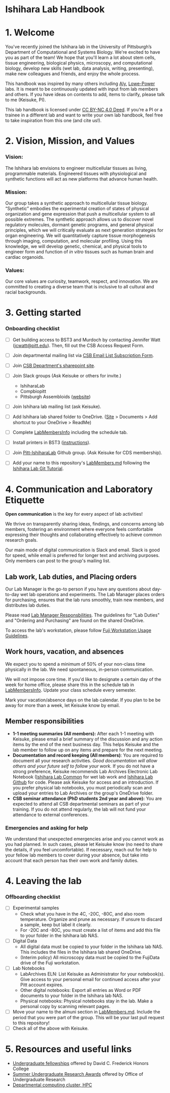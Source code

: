 # Ishihara Lab Handbook

<!-- Table of Contents will be auto-generated here -->

# 1. Welcome
You've recently joined the Ishihara lab in the University of Pittsburgh’s Department of Computational and Systems Biology.
We're excited to have you as part of the team!
We hope that you'll learn a lot about stem cells, tissue engineering, biological physics, microscopy, and computational biology, develop new skills (wet lab, data analysis, writing, presenting), make new colleagues and friends, and enjoy the whole process.

This handbook was inspired by many others including [Aly](https://github.com/alylab/labmanual),  [Lowe-Power](https://github.com/lowepowerlab/lab_handbook) labs. It is meant to be continuously updated with input from lab members and others. If you have ideas on contents to add, items to clarify, please talk to me (Keisuke, PI).

This lab handbook is licensed under [CC BY-NC 4.0 Deed](https://creativecommons.org/licenses/by-nc/4.0/). If you’re a PI or a trainee in a different lab and want to write your own lab handbook, feel free to take inspiration from this one (and cite us!).

# 2. Vision, Mission, and Values

### **Vision:**
The Ishihara lab envisions to engineer multicellular tissues as living, programmable materials.
Engineered tissues with physiological and synthetic functions will act as new platforms that advance human health.

### **Mission:**
Our group takes a synthetic approach to multicellular tissue biology. “Synthetic” embodies the experimental creation of states of physical organization and gene expression that push a multicellular system to all possible extremes.
The synthetic approach allows us to discover novel regulatory molecules, dormant genetic programs, and general physical principles, which we will critically evaluate as next generation strategies for organ engineering.
We will quantitatively capture tissue morphogenesis through imaging, computation, and molecular profiling.
Using this knowledge, we will develop genetic, chemical, and physical tools to engineer form and function of *in vitro* tissues such as human brain and cardiac organoids.

### **Values:**
Our core values are curiosity, teamwork, respect, and innovation.
We are committed to creating a diverse team that is inclusive to all cultural and racial backgrounds.

# 3. Getting started

### Onboarding checklist

- [ ] Get building access to BST3 and Murdoch by contacting Jennifer Watt (jcwatt@pitt.edu). Then, fill out the CSB Access Request Form.
- [ ] Join departmental mailing list via  [CSB Email List Subscription Form](https://forms.office.com/pages/responsepage.aspx?id=ifT5nqDg606HzDpSYRL9DdzwsnPuT99GkKDXIhKUpDlUQVk2QTRIMUxQM0lHUU5WTFJGWjU4V1k5Uy4u).
- [ ] Join [CSB Department's sharepoint site](https://pitt.sharepoint.com/sites/ProjectB).

- [ ] Join Slack groups (Ask Keisuke or others for invite.)
	- IshiharaLab
	- Compbiopitt
	- Pittsburgh Assembloids ([website](https://www.pghassembloid.org/))
- [ ] Join Ishihara lab mailing list (ask Keisuke).
- [ ] Add Ishihara lab shared folder to OneDrive. ([Site](https://pitt.sharepoint.com/sites/ishiharalab2/SitePages/CollabHome.aspx) > Documents > Add shortcut to your OneDrive > ReadMe)
- [ ] Complete [LabMembersInfo](https://docs.google.com/spreadsheets/d/1gm7NiiYUaOu9xGvc94AHQDnNEBrtlLbd7ZU5bwCZrD8/edit?usp=sharing) including the schedule tab.
- [ ] Install printers in BST3 ([instructions](https://sites.pitt.edu/~gengkon/)). 
- [ ] Join [Pitt-IshiharaLab](https://github.com/Pitt-IshiharaLab) Github group. (Ask Keisuke for CDS membership).
- [ ] Add your name to this repository's [LabMembers.md](LabMembers.md) following the [Ishihara Lab Git Tutorial](GitTutorial/IshiharaLabGitTutorial.md).

# 4. Communication and Laboratory Etiquette

**Open communication** is the key for every aspect of lab activities!

We thrive on transparently sharing ideas, findings, and concerns among lab members, fostering an environment where everyone feels comfortable expressing their thoughts and collaborating effectively to achieve common research goals.

Our main mode of digital communication is Slack and email. Slack is good for speed, while email is preferred for longer text and archiving purposes. 
Only members can post to the group's mailing list.

## Lab work, Lab duties, and Placing orders

Our Lab Manager is the go-to person if you have any questions about day-to-day wet lab operations and experiments. The Lab Manager places orders for purchasing, ensures that the lab runs smoothly, train new members, and distributes lab duties.

Please read [Lab Manager Responsbilities](LabManagerResponsibilities.md). The guidelines for "Lab Duties" and "Ordering and Purchasing" are found on the shared OneDrive.

To access the lab's workstation, please follow [Fuji Workstation Usage Guidelines](FujiWorkstationUsageGuidelines.md). 

## Work hours, vacation, and absences

We expect you to spend a minimum of 50% of your non-class time physically in the lab. We need spontaneous, in-person communication.

We will not impose core time. If you'd like to designate a certain day of the week for home office, please share this in the schedule tab in [LabMembersInfo](https://docs.google.com/spreadsheets/d/1gm7NiiYUaOu9xGvc94AHQDnNEBrtlLbd7ZU5bwCZrD8/edit?usp=sharing). Update your class schedule every semester.

Mark your vacation/absence days on the lab calendar. If you plan to be be away for more than a week, let Keisuke know by email. 

## Member responsibilities

- **1-1 meeting summaries (All members):** After each 1-1 meeting with Keisuke, please email a brief summary of the discussion and any action items by the end of the next business day. This helps Keisuke and the lab member to follow up on any items and prepare for the next meeting.
- **Documentation and record keeping (All members)**: You are required to document all your research activities. *Good documentation will allow others and your future self to follow your work.* If you do not have a strong preference, Keisuke recommends Lab Archives Electronic Lab Notebook ([Ishihara Lab Common](https://mynotebook.labarchives.com/share/Ishihara%2520lab%2520Common%2520Notebook/MC4wfDkzOTEyMS8wL1RyZWVOb2RlLzMyMjE0NDg1ODF8MC4w) for wet lab work and [Ishihara Lab Github](https://github.com/Pitt-IshiharaLab) for code. Please ask Keisuke for access and an introduction. If you prefer physical lab notebooks, you must periodically scan and upload your entries to Lab Archives or the group's OneDrive folder.
- **CSB seminar attendance (PhD students 2nd year and above):** You are expected to attend all CSB departmental seminars as part of your training. If you do not attend regularly, the lab will not fund your attendance to external conferences.


### Emergencies and asking for help

We understand that unexpected emergencies arise and you cannot work as you had planned. In such cases, please let Keisuke know (no need to share the details, if you feel uncomfortable). If necessary, reach out for help to your fellow lab members to cover during your absence, but take into account that each person has their own work and family duties.

# 4. Leaving the lab

### Offboarding checklist
- [ ] Experimental samples
	- Check what you have in the 4C, -20C, -80C, and also room temperature. Organize and prune as necessary. If unsure to discard a sample, keep but label it clearly.
	- For -20C and -80C, you must create a list of items and add this file to your folder in the Ishihara lab NAS.
- [ ] Digital Data
	- All digital data must be copied to your folder in the Ishihara lab NAS. This includes the files in the Ishihara lab shared OneDrive.
	- (Interim policy) All microscopy data must be copied to the FujiData drive of the Fuji workstation.
- [ ] Lab Notebooks
	- LabArchives ELN: List Keisuke as Administrator for your notebook(s). Give access to your personal email for continued access after your Pitt account expires.
	- Other digital notebooks: Export all entries as Word or PDF documents to  your folder in the Ishihara lab NAS. 
	- Physical notebooks: Physical notebooks stay in the lab. Make a personal copy by scanning relevant pages.
- [ ] Move your name to the almuni section in [LabMembers.md](LabMembers.md). Include the period that you were part of the group. This will be your last pull request to this repository!
- [ ] Check all of the above with Keisuke.

# 5. Resources and useful links

- [Undergraduate fellowships](https://www.frederickhonors.pitt.edu/academics/research-and-creative-fellowships) offered by David C. Frederick Honors College
- [Summer Undergraduate Research Awards](https://www.asundergrad.pitt.edu/research/research-opportunities/summer-undergraduate-research-awards) offered by Office of Undergraduate Research
- [Departmental computing cluster, HPC](https://www.csb.pitt.edu/resources/)
